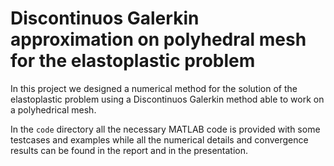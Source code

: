 # Discontinuos Galerkin approximation on polyhedral mesh for the elastoplastic problem
In this project we designed a numerical method for the solution of the elastoplastic problem using a Discontinuos Galerkin method able to work on a polyhedrical mesh. 

In the `code` directory all the necessary MATLAB code is provided with some testcases and examples while all the numerical details and convergence results can be found in the report and in the presentation.  
